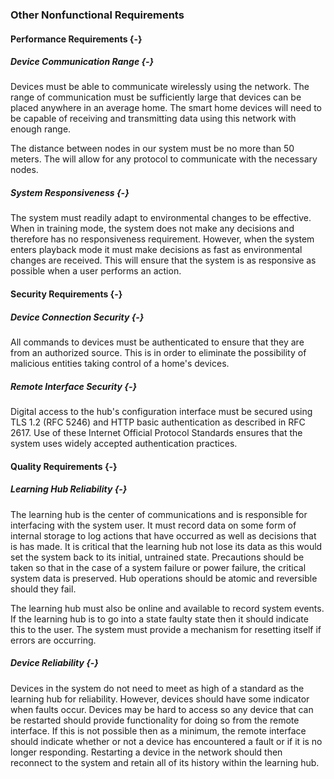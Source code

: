 ### Other Nonfunctional Requirements

#### Performance Requirements {-}

##### Device Communication Range {-}

Devices must be able to communicate wirelessly using the network. The range of communication must be
sufficiently large that devices can be placed anywhere in an average home. The smart home devices
will need to be capable of receiving and transmitting data using this network with enough range.

The distance between nodes in our system must be no more than 50 meters. The will allow for any
protocol to communicate with the necessary nodes.

##### System Responsiveness {-}

The system must readily adapt to environmental changes to be effective. When in training mode, the
system does not make any decisions and therefore has no responsiveness requirement. However, when
the system enters playback mode it must make decisions as fast as environmental changes are
received. This will ensure that the system is as responsive as possible when a user performs an
action.

#### Security Requirements {-}

##### Device Connection Security {-}

All commands to devices must be authenticated to ensure that they are from an authorized source.
This is in order to eliminate the possibility of malicious entities taking control of a home's
devices.

##### Remote Interface Security {-}

Digital access to the hub's configuration interface must be secured using TLS 1.2 (RFC 5246) and
HTTP basic authentication as described in RFC 2617. Use of these Internet Official Protocol
Standards ensures that the system uses widely accepted authentication practices.

#### Quality Requirements {-}

##### Learning Hub Reliability {-}

The learning hub is the center of communications and is responsible for interfacing with the system
user. It must record data on some form of internal storage to log actions that have occurred as
well as decisions that is has made. It is critical that the learning hub not lose its data as this
would set the system back to its initial, untrained state. Precautions should be taken so that in
the case of a system failure or power failure, the critical system data is preserved. Hub
operations should be atomic and reversible should they fail.

The learning hub must also be online and available to record system events. If the learning hub is
to go into a state faulty state then it should indicate this to the user. The system must provide
a mechanism for resetting itself if errors are occurring.

##### Device Reliability {-}

Devices in the system do not need to meet as high of a standard as the learning hub for
reliability. However, devices should have some indicator when faults occur. Devices may be hard
to access so any device that can be restarted should provide functionality for doing so from the
remote interface. If this is not possible then as a minimum, the remote interface should
indicate whether or not a device has encountered a fault or if it is no longer responding.
Restarting a device in the network should then reconnect to the system and retain all of its
history within the learning hub.




